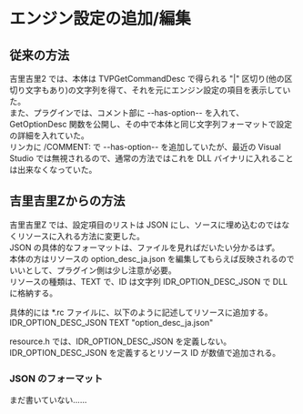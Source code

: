 # エンジン設定の追加/編集
## 従来の方法
吉里吉里2 では、本体は TVPGetCommandDesc で得られる "|" 区切り(他の区切り文字もあり)の文字列を得て、それを元にエンジン設定の項目を表示していた。  
また、プラグインでは、コメント部に --has-option-- を入れて、GetOptionDesc 関数を公開し、その中で本体と同じ文字列フォーマットで設定の詳細を入れていた。  
リンカに /COMMENT: で --has-option-- を追加していたが、最近の Visual Studio では無視されるので、通常の方法ではこれを DLL バイナリに入れることは出来なくなっていた。

## 吉里吉里Zからの方法
吉里吉里Z では、設定項目のリストは JSON にし、ソースに埋め込むのではなくリソースに入れる方法に変更した。  
JSON の具体的なフォーマットは、ファイルを見ればだいたい分かるはず。  
本体の方はリソースの option_desc_ja.json を編集してもらえば反映されるのでいいとして、プラグイン側は少し注意が必要。  
リソースの種類は、TEXT で、ID は文字列 IDR_OPTION_DESC_JSON で DLL に格納する。  

具体的には *.rc ファイルに、以下のように記述してリソースに追加する。  
IDR_OPTION_DESC_JSON TEXT "option_desc_ja.json"

resource.h では、IDR_OPTION_DESC_JSON を定義しない。  
IDR_OPTION_DESC_JSON を定義するとリソース ID が数値で追加される。

### JSON のフォーマット
まだ書いていない……